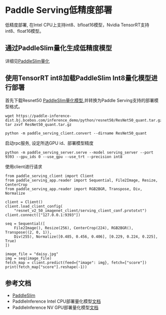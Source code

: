 # Paddle Serving低精度部署
低精度部署, 在Intel CPU上支持int8、bfloat16模型，Nvidia TensorRT支持int8、float16模型。

## 通过PaddleSlim量化生成低精度模型
详细见[PaddleSlim量化](https://paddleslim.readthedocs.io/zh_CN/latest/tutorials/quant/overview.html)

## 使用TensorRT int8加载PaddleSlim Int8量化模型进行部署
首先下载Resnet50 [PaddleSlim量化模型](https://paddle-inference-dist.bj.bcebos.com/inference_demo/python/resnet50/ResNet50_quant.tar.gz),并转换为Paddle Serving支持的部署模型格式。
```
wget https://paddle-inference-dist.bj.bcebos.com/inference_demo/python/resnet50/ResNet50_quant.tar.gz
tar zxvf ResNet50_quant.tar.gz

python -m paddle_serving_client.convert --dirname ResNet50_quant
```
启动rpc服务, 设定所选GPU id、部署模型精度
```
python -m paddle_serving_server.serve --model serving_server --port 9393 --gpu_ids 0 --use_gpu --use_trt --precision int8 
```
使用client进行请求
```
from paddle_serving_client import Client
from paddle_serving_app.reader import Sequential, File2Image, Resize, CenterCrop
from paddle_serving_app.reader import RGB2BGR, Transpose, Div, Normalize

client = Client()
client.load_client_config(
    "resnet_v2_50_imagenet_client/serving_client_conf.prototxt")
client.connect(["127.0.0.1:9393"])

seq = Sequential([
    File2Image(), Resize(256), CenterCrop(224), RGB2BGR(), Transpose((2, 0, 1)),
    Div(255), Normalize([0.485, 0.456, 0.406], [0.229, 0.224, 0.225], True)
])

image_file = "daisy.jpg"
img = seq(image_file)
fetch_map = client.predict(feed={"image": img}, fetch=["score"])
print(fetch_map["score"].reshape(-1))
```

## 参考文档
* [PaddleSlim](https://github.com/PaddlePaddle/PaddleSlim)
* PaddleInference Intel CPU部署量化模型[文档](https://paddle-inference.readthedocs.io/en/latest/optimize/paddle_x86_cpu_int8.html)
* PaddleInference NV GPU部署量化模型[文档](https://paddle-inference.readthedocs.io/en/latest/optimize/paddle_trt.html)